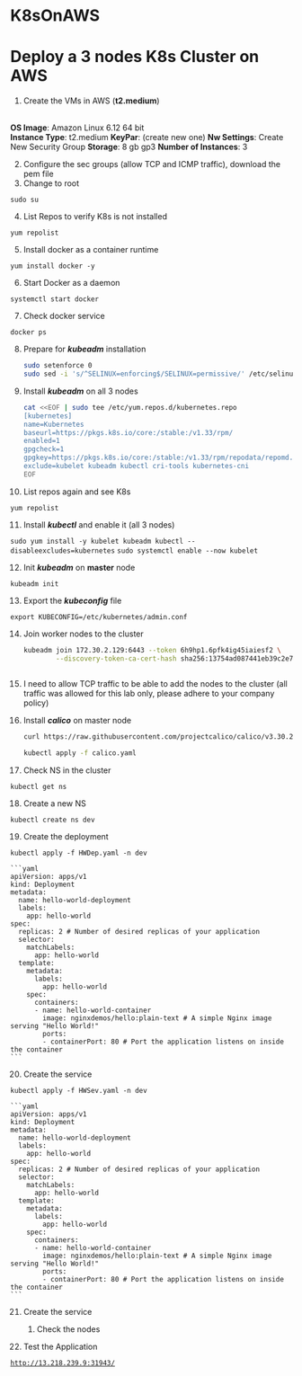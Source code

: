 # K8sOnAWS
# Deploy a 3 nodes K8s Cluster on AWS

1. Create the VMs in AWS (**t2.medium**)

<br> **OS Image**: Amazon Linux  6.12 64 bit </br>
**Instance Type**: t2.medium
**KeyPar**: (create new one)
**Nw Settings**: Create New Security Group 
**Storage**: 8 gb gp3
**Number of Instances**: 3

    
2. Configure the sec groups (allow TCP and ICMP traffic), download the pem file
3. Change to root

`sudo su`

4. List Repos to verify K8s is not installed 

`yum repolist`

5. Install docker as a container runtime

`yum install docker -y`

6. Start Docker as a daemon

`systemctl start docker`

7. Check docker service

`docker ps`

8. Prepare for ***kubeadm*** installation

    
    ```bash
    sudo setenforce 0
    sudo sed -i 's/^SELINUX=enforcing$/SELINUX=permissive/' /etc/selinux/config
    ```
    
9. Install ***kubeadm*** on all 3 nodes

    
    ```bash
    cat <<EOF | sudo tee /etc/yum.repos.d/kubernetes.repo
    [kubernetes]
    name=Kubernetes
    baseurl=https://pkgs.k8s.io/core:/stable:/v1.33/rpm/
    enabled=1
    gpgcheck=1
    gpgkey=https://pkgs.k8s.io/core:/stable:/v1.33/rpm/repodata/repomd.xml.key
    exclude=kubelet kubeadm kubectl cri-tools kubernetes-cni
    EOF
    ```
    
10. List repos again and see K8s

`yum repolist`

11. Install ***kubectl*** and enable it (all 3 nodes)

`sudo yum install -y kubelet kubeadm kubectl --disableexcludes=kubernetes`
`sudo systemctl enable --now kubelet`

12. Init ***kubeadm*** on **master** node 

`kubeadm init`

13. Export the ***kubeconfig*** file

`export KUBECONFIG=/etc/kubernetes/admin.conf`

14. Join worker nodes to the cluster

    
    ```bash
    kubeadm join 172.30.2.129:6443 --token 6h9hp1.6pfk4ig45iaiesf2 \
            --discovery-token-ca-cert-hash sha256:13754ad087441eb39c2e71754a3153942d9c4ac70f4d0cb4b2cbb843f000896f
           
    ```
    
15. I need to allow  TCP traffic to be able to add the nodes to the cluster (all traffic was allowed for this lab only, please adhere to your company policy)

    
    
16. Install ***calico*** on master node

    
    ```bash
    curl https://raw.githubusercontent.com/projectcalico/calico/v3.30.2/manifests/calico.yaml -O
    
    kubectl apply -f calico.yaml
    ```
    
17. Check NS in the cluster

`kubectl get ns`

18. Create a new NS

`kubectl create ns dev`

19. Create the deployment

`kubectl apply -f HWDep.yaml -n dev`

    
    ```yaml
    apiVersion: apps/v1
    kind: Deployment
    metadata:
      name: hello-world-deployment
      labels:
        app: hello-world
    spec:
      replicas: 2 # Number of desired replicas of your application
      selector:
        matchLabels:
          app: hello-world
      template:
        metadata:
          labels:
            app: hello-world
        spec:
          containers:
          - name: hello-world-container
            image: nginxdemos/hello:plain-text # A simple Nginx image serving "Hello World!"
            ports:
            - containerPort: 80 # Port the application listens on inside the container
    ```
    
20. Create the service

`kubectl apply -f HWSev.yaml -n dev`

    
    ```yaml
    apiVersion: apps/v1
    kind: Deployment
    metadata:
      name: hello-world-deployment
      labels:
        app: hello-world
    spec:
      replicas: 2 # Number of desired replicas of your application
      selector:
        matchLabels:
          app: hello-world
      template:
        metadata:
          labels:
            app: hello-world
        spec:
          containers:
          - name: hello-world-container
            image: nginxdemos/hello:plain-text # A simple Nginx image serving "Hello World!"
            ports:
            - containerPort: 80 # Port the application listens on inside the container
    ```
    
21. Create the service
    
    
    1. Check the nodes
    

    
22. Test the Application

[`http://13.218.239.9:31943/`](http://13.218.239.9:31943/)
